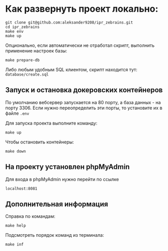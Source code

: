 # Как развернуть проект локально:

```
git clone git@github.com:aleksander9208/ipr_zebrains.git
cd ipr_zebrains
make env
make up
```

Опционально, если автоматически не отработал скрипт,
выполнить применение настроек базы:
```
make prepare-db
```
Либо любым удобным SQL клиентом, скрипт находится тут: `database/create.sql`<br>

## Запуск и остановка докеровских контейнеров

По умолчанию вебсервер запускается на 80 порту, а база данных - на порту 3306.
Если нужно переопределить эти порты, то установите их в файле `.env`

Для запуска проекта выполните команду:
```
make up
```

Чтобы остановить контейнеры:
```
make down
```

## На проекту установлен phpMyAdmin

Для входа в phpMyAdmin нужно перейти по ссылке 
```
localhost:8081
```

## Дополнительная информация

Справка по командам:
```
make help
```
Подсмотреть порядок команд из терминала:
```
make inf
```